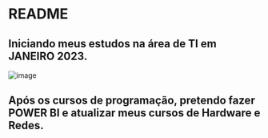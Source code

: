 # README
## Iniciando meus estudos na área de TI em JANEIRO 2023.

![image](https://user-images.githubusercontent.com/114094708/213963556-c9f88d91-b2f3-487b-a6b6-395662707a0f.png)

## Após os cursos de programação, pretendo fazer POWER BI e atualizar meus cursos de Hardware e Redes.
